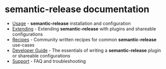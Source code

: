 # semantic-release documentation

- [Usage](usage/README.md) - **semantic-release** installation and configuration
- [Extending](extending/README.md) - Extending **semantic-release** with plugins and shareable configurations
- [Recipes](recipes/release-workflow/README.md) - Community written recipes for common **semantic-release** use-cases
- [Developer Guide](developer-guide/README.md) - The essentials of writing a **semantic-release** plugin or shareable
  configurations
- [Support](support/README.md) - FAQ and troubleshooting
